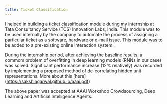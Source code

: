 ```yaml
---
title: Ticket Classification
---
```


I helped in building a ticket classification module during my internship at Tata Consultancy Service (TCS) Innovation Labs, India. This module was to be used internally by the company to automate the process of assigning a particular ticket as a software, hardware or e-mail issue. This module was to be added to a pre-existing online interaction system.   

During the internship period, after achieving the baseline results, a commom problem of overfitting in deep learning models (RNNs in our case) was solved. Significant performance increase (12% relatively) was recorded by implementing a proposed method of de-correlating hidden unit representations. More about this [here] (https://sakshiagarwal.github.io/aaai.pdf)

The above paper was accepted at AAAI Workshop Crowdsourcing, Deep Learning and Artificial Intelligence Agents.
